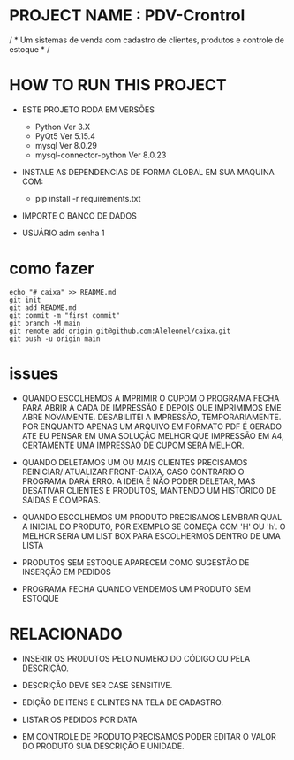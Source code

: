 # PROJECT NAME : PDV-Crontrol
 / * Um sistemas de venda com cadastro de clientes, produtos e controle de estoque * /

 # HOW TO RUN THIS PROJECT

 - ESTE PROJETO RODA EM VERSÕES 
     - Python Ver 3.X 
     - PyQt5  Ver 5.15.4
     - mysql  Ver 8.0.29
     - mysql-connector-python Ver 8.0.23
 
 - INSTALE AS DEPENDENCIAS DE FORMA GLOBAL EM SUA MAQUINA COM:
    - pip install -r requirements.txt
    
 - IMPORTE O BANCO DE DADOS
 - USUÁRIO adm senha 1

# como fazer

    echo "# caixa" >> README.md
    git init
    git add README.md
    git commit -m "first commit"
    git branch -M main
    git remote add origin git@github.com:Aleleonel/caixa.git
    git push -u origin main

# issues

 - QUANDO ESCOLHEMOS A IMPRIMIR O CUPOM O PROGRAMA FECHA PARA ABRIR A CADA DE IMPRESSÃO E DEPOIS QUE IMPRIMIMOS EME ABRE NOVAMENTE. DESABILITEI A IMPRESSÃO, TEMPORARIAMENTE. POR ENQUANTO APENAS UM ARQUIVO EM FORMATO PDF É GERADO ATE EU PENSAR EM UMA SOLUÇÃO MELHOR QUE IMPRESSÃO EM A4, CERTAMENTE UMA IMPRESSÃO DE CUPOM SERÁ MELHOR.

 - QUANDO DELETAMOS UM OU MAIS CLIENTES PRECISAMOS REINICIAR/ ATUALIZAR FRONT-CAIXA, CASO CONTRARIO O PROGRAMA DARÁ ERRO. A IDEIA É NÃO PODER DELETAR, MAS DESATIVAR CLIENTES E PRODUTOS, MANTENDO UM HISTÓRICO DE SAIDAS E COMPRAS.

 - QUANDO ESCOLHEMOS UM PRODUTO PRECISAMOS LEMBRAR QUAL A INICIAL DO PRODUTO, POR EXEMPLO SE COMEÇA COM 'H' OU 'h'. O MELHOR SERIA UM LIST BOX PARA ESCOLHERMOS DENTRO DE UMA LISTA 
 
 - PRODUTOS SEM ESTOQUE APARECEM COMO SUGESTÃO DE INSERÇÃO EM PEDIDOS
 - PROGRAMA FECHA QUANDO VENDEMOS UM PRODUTO SEM ESTOQUE 
 # RELACIONADO

 - INSERIR OS PRODUTOS PELO NUMERO DO CÓDIGO OU PELA DESCRIÇÃO.

 - DESCRIÇÃO DEVE SER CASE SENSITIVE.

 - EDIÇÃO DE ITENS E CLINTES NA TELA DE CADASTRO.

 - LISTAR OS PEDIDOS POR DATA

 - EM CONTROLE DE PRODUTO PRECISAMOS PODER EDITAR O VALOR DO PRODUTO SUA DESCRIÇÃO E UNIDADE.

 
